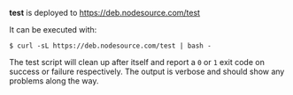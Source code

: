 **test** is deployed to <https://deb.nodesource.com/test>

It can be executed with:

```text
$ curl -sL https://deb.nodesource.com/test | bash -
```

The test script will clean up after itself and report a `0` or `1` exit code on success or failure respectively. The output is verbose and should show any problems along the way.
